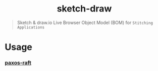<h1 align="center">sketch-draw </h1>

> Sketch & draw.io Live Browser Object Model (BOM) for `Stitching Applications`

# Usage

### [paxos-raft](https://github.com/prateekrastogi/paxos-raft#readme)

